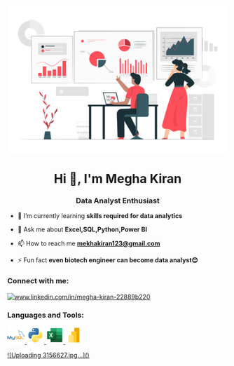 ![Alt text](images/3156627.png "Optional title")



<h1 align="center">Hi 👋, I'm Megha Kiran</h1>
<h3 align="center">Data Analyst Enthusiast</h3>

- 🌱 I’m currently learning **skills required for data analytics**

- 💬 Ask me about **Excel,SQL,Python,Power BI**

- 📫 How to reach me **mekhakiran123@gmail.com**

- ⚡ Fun fact **even biotech engineer can become data analyst😊**

<h3 align="left">Connect with me:</h3>
<p align="left">
<a href="https://www.linkedin.com/in/megha-kiran-22889b220/" target="blank"><img align="center" src="https://raw.githubusercontent.com/rahuldkjain/github-profile-readme-generator/master/src/images/icons/Social/linked-in-alt.svg" alt="www.linkedin.com/in/megha-kiran-22889b220" height="30" width="40" /></a>
</p>

<h3 align="left">Languages and Tools:</h3>
<p align="left"> <a href="https://www.mysql.com/" target="_blank" rel="noreferrer"> <img src="https://raw.githubusercontent.com/devicons/devicon/master/icons/mysql/mysql-original-wordmark.svg" alt="mysql" width="40" height="40"/> </a> <a href="https://www.python.org" target="_blank" rel="noreferrer"> <img src="https://raw.githubusercontent.com/devicons/devicon/master/icons/python/python-original.svg" alt="python" width="40" height="40"/> </a> 
      <a href="https://www.microsoft.com/en/microsoft-365/excel?market=af"  target="_blank" rel="noreferrer"><img src="images/excel-svgrepo-com (1).svg"
      alt="EXCEL" width="40"</a> 
   <a href="https://www.microsoft.com/en-us/power-platform/products/power-bi    target="_blank" rel="noreferrer">
   <img src="images/icons8-power-bi-2021.svg" alt="Power BI" width="40"
</a>
</p>
![Uploading 3156627.jpg…]()
